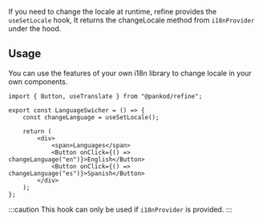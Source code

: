 If you need to change the locale at runtime, refine provides the `useSetLocale` hook, It returns the changeLocale method from `i18nProvider` under the hood.

## Usage

You can use the features of your own i18n library to change locale in your own components.

```tsx
import { Button, useTranslate } from "@pankod/refine";

export const LanguageSwicher = () => {
    const changeLanguage = useSetLocale();

    return (
        <div>
            <span>Languages</span>
            <Button onClick={() => changeLanguage("en")}>English</Button>
            <Button onClick={() => changeLanguage("es")}>Spanish</Button>
        </div>
    );
};
```

:::caution
This hook can only be used if `i18nProvider` is provided.
:::
